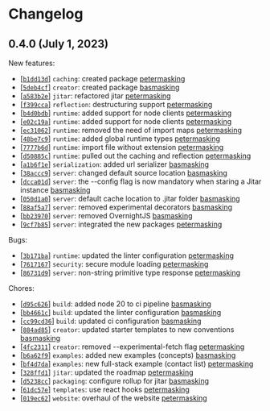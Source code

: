 
# Changelog

## 0.4.0 (July 1, 2023)

New features:
- \[[`b1dd13d`](https://github.com/MaskingTechnology/jitar/commit/b1dd13d)] `caching`: created package [petermasking](https://github.com/MaskingTechnology/jitar/pull/209)
- \[[`5deb4cf`](https://github.com/MaskingTechnology/jitar/commit/5deb4cf)] `creator`: created package [basmasking](https://github.com/MaskingTechnology/jitar/pull/212)
- \[[`a583b2e`](https://github.com/MaskingTechnology/jitar/commit/a583b2e)] `jitar`: refactored jitar  [petermasking](https://github.com/MaskingTechnology/jitar/pull/229)
- \[[`f399cca`](https://github.com/MaskingTechnology/jitar/commit/f399cca)] `reflection`: destructuring support [petermasking](https://github.com/MaskingTechnology/jitar/pull/211)
- \[[`b4d0bdb`](https://github.com/MaskingTechnology/jitar/commit/b4d0bdb)] `runtime`: added support for node clients  [petermasking](https://github.com/MaskingTechnology/jitar/pull/294)
- \[[`e02c19a`](https://github.com/MaskingTechnology/jitar/commit/e02c19a)] `runtime`: added support for node clients  [petermasking](https://github.com/MaskingTechnology/jitar/pull/265)
- \[[`ec31062`](https://github.com/MaskingTechnology/jitar/commit/ec31062)] `runtime`: removed the need of import maps  [petermasking](https://github.com/MaskingTechnology/jitar/pull/263)
- \[[`48be7c9`](https://github.com/MaskingTechnology/jitar/commit/48be7c9)] `runtime`: added global runtime types  [petermasking](https://github.com/MaskingTechnology/jitar/pull/258)
- \[[`7777b6d`](https://github.com/MaskingTechnology/jitar/commit/7777b6d)] `runtime`: import file without extension  [petermasking](https://github.com/MaskingTechnology/jitar/pull/254)
- \[[`d50885c`](https://github.com/MaskingTechnology/jitar/commit/d50885c)] `runtime`: pulled out the caching and reflection [petermasking](https://github.com/MaskingTechnology/jitar/pull/216)
- \[[`a1b6f1e`](https://github.com/MaskingTechnology/jitar/commit/a1b6f1e)] `serialization`: added url serializer  [basmasking](https://github.com/MaskingTechnology/jitar/pull/262)
- \[[`38accc9`](https://github.com/MaskingTechnology/jitar/commit/38accc9)] `server`: changed default source location [basmasking](https://github.com/MaskingTechnology/jitar/pull/297)
- \[[`dcca01d`](https://github.com/MaskingTechnology/jitar/commit/dcca01d)] `server`: the --config flag is now mandatory when staring a Jitar instance  [basmasking](https://github.com/MaskingTechnology/jitar/pull/288)
- \[[`050d1a0`](https://github.com/MaskingTechnology/jitar/commit/050d1a0)] `server`: default cache location to .jitar folder  [basmasking](https://github.com/MaskingTechnology/jitar/pull/281)
- \[[`88af5a7`](https://github.com/MaskingTechnology/jitar/commit/88af5a7)] `server`: removed experimental decorators  [basmasking](https://github.com/MaskingTechnology/jitar/pull/259)
- \[[`bb23970`](https://github.com/MaskingTechnology/jitar/commit/bb23970)] `server`: removed OvernightJS  [basmasking](https://github.com/MaskingTechnology/jitar/pull/252)
- \[[`9cf7b85`](https://github.com/MaskingTechnology/jitar/commit/9cf7b85)] `server`: integrated the new packages [petermasking](https://github.com/MaskingTechnology/jitar/pull/226)

Bugs:
- \[[`3b171ba`](https://github.com/MaskingTechnology/jitar/commit/3b171ba)] `runtime`: updated the linter configuration [petermasking](https://github.com/MaskingTechnology/jitar/pull/251)
- \[[`7617167`](https://github.com/MaskingTechnology/jitar/commit/7617167)] `security`: secure module loading [petermasking](https://github.com/MaskingTechnology/jitar/pull/243)
- \[[`86731d9`](https://github.com/MaskingTechnology/jitar/commit/86731d9)] `server`: non-string primitive type response [petermasking](https://github.com/MaskingTechnology/jitar/pull/293)

Chores:
- \[[`d95c626`](https://github.com/MaskingTechnology/jitar/commit/d95c626)] `build`: added node 20 to ci pipeline [basmasking](https://github.com/MaskingTechnology/jitar/pull/268)
- \[[`bb4661c`](https://github.com/MaskingTechnology/jitar/commit/bb4661c)] `build`: updated the linter configuration [basmasking](https://github.com/MaskingTechnology/jitar/pull/248)
- \[[`cc99cd36`](https://github.com/MaskingTechnology/jitar/commit/cc99cd36)] `build`: updated ci configuration [basmasking](https://github.com/MaskingTechnology/jitar/pull/241)
- \[[`884ad85`](https://github.com/MaskingTechnology/jitar/commit/884ad85)] `creator`: updated starter templates to new conventions [basmasking](https://github.com/MaskingTechnology/jitar/pull/280)
- \[[`4fc2311`](https://github.com/MaskingTechnology/jitar/commit/4fc2311)] `creator`: removed --experimental-fetch flag [petermasking](https://github.com/MaskingTechnology/jitar/pull/215)
- \[[`b6a62f9`](https://github.com/MaskingTechnology/jitar/commit/b6a62f9)] `examples`: added new examples (concepts) [basmasking](https://github.com/MaskingTechnology/jitar/pull/277)
- \[[`bf4d7da`](https://github.com/MaskingTechnology/jitar/commit/bf4d7da)] `examples`: new full-stack example (contact list) [petermasking](https://github.com/MaskingTechnology/jitar/pull/255)
- \[[`328ffd1`](https://github.com/MaskingTechnology/jitar/commit/328ffd1)] `jitar`: updated the roadmap [petermasking](https://github.com/MaskingTechnology/jitar/pull/247)
- \[[`d5238cc`](https://github.com/MaskingTechnology/jitar/commit/019ec62)] `packaging`: configure rollup for jitar [basmasking](https://github.com/MaskingTechnology/jitar/pull/261)
- \[[`61dc57e`](https://github.com/MaskingTechnology/jitar/commit/61dc57e)] `templates`: use react hooks [petermasking](https://github.com/MaskingTechnology/jitar/pull/257)
- \[[`019ec62`](https://github.com/MaskingTechnology/jitar/commit/019ec62)] `website`: overhaul of the website [petermasking](https://github.com/MaskingTechnology/jitar/pull/260)
